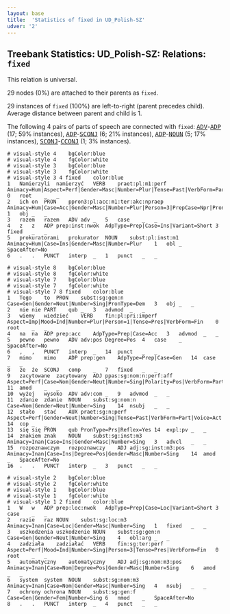 ```yaml
---
layout: base
title:  'Statistics of fixed in UD_Polish-SZ'
udver: '2'
---
```


## Treebank Statistics: UD_Polish-SZ: Relations: `fixed`

This relation is universal.

29 nodes (0%) are attached to their parents as `fixed`.

29 instances of `fixed` (100%) are left-to-right (parent precedes child).
Average distance between parent and child is 1.

The following 4 pairs of parts of speech are connected with `fixed`: <tt><a href="pl_sz-pos-ADV.html">ADV</a></tt>-<tt><a href="pl_sz-pos-ADP.html">ADP</a></tt> (17; 59% instances), <tt><a href="pl_sz-pos-ADP.html">ADP</a></tt>-<tt><a href="pl_sz-pos-SCONJ.html">SCONJ</a></tt> (6; 21% instances), <tt><a href="pl_sz-pos-ADP.html">ADP</a></tt>-<tt><a href="pl_sz-pos-NOUN.html">NOUN</a></tt> (5; 17% instances), <tt><a href="pl_sz-pos-SCONJ.html">SCONJ</a></tt>-<tt><a href="pl_sz-pos-CCONJ.html">CCONJ</a></tt> (1; 3% instances).


~~~ conllu
# visual-style 4	bgColor:blue
# visual-style 4	fgColor:white
# visual-style 3	bgColor:blue
# visual-style 3	fgColor:white
# visual-style 3 4 fixed	color:blue
1	Namierzyli	namierzyć	VERB	praet:pl:m1:perf	Animacy=Hum|Aspect=Perf|Gender=Masc|Number=Plur|Tense=Past|VerbForm=Part|Voice=Act	0	root	_	_
2	ich	on	PRON	ppron3:pl:acc:m1:ter:akc:npraep	Animacy=Hum|Case=Acc|Gender=Masc|Number=Plur|Person=3|PrepCase=Npr|PronType=Prs|Variant=Long	1	obj	_	_
3	razem	razem	ADV	adv	_	5	case	_	_
4	z	z	ADP	prep:inst:nwok	AdpType=Prep|Case=Ins|Variant=Short	3	fixed	_	_
5	prokuratorami	prokurator	NOUN	subst:pl:inst:m1	Animacy=Hum|Case=Ins|Gender=Masc|Number=Plur	1	obl	_	SpaceAfter=No
6	.	.	PUNCT	interp	_	1	punct	_	_

~~~


~~~ conllu
# visual-style 8	bgColor:blue
# visual-style 8	fgColor:white
# visual-style 7	bgColor:blue
# visual-style 7	fgColor:white
# visual-style 7 8 fixed	color:blue
1	Tego	to	PRON	subst:sg:gen:n	Case=Gen|Gender=Neut|Number=Sing|PronType=Dem	3	obj	_	_
2	nie	nie	PART	qub	_	3	advmod	_	_
3	wiemy	wiedzieć	VERB	fin:pl:pri:imperf	Aspect=Imp|Mood=Ind|Number=Plur|Person=1|Tense=Pres|VerbForm=Fin	0	root	_	_
4	na	na	ADP	prep:acc	AdpType=Prep|Case=Acc	3	advmod	_	_
5	pewno	pewno	ADV	adv:pos	Degree=Pos	4	case	_	SpaceAfter=No
6	,	,	PUNCT	interp	_	14	punct	_	_
7	mimo	mimo	ADP	prep:gen	AdpType=Prep|Case=Gen	14	case	_	_
8	że	że	SCONJ	comp	_	7	fixed	_	_
9	zacytowane	zacytowany	ADJ	ppas:sg:nom:n:perf:aff	Aspect=Perf|Case=Nom|Gender=Neut|Number=Sing|Polarity=Pos|VerbForm=Part|Voice=Pass	11	amod	_	_
10	wyżej	wysoko	ADV	adv:com	_	9	advmod	_	_
11	zdanie	zdanie	NOUN	subst:sg:nom:n	Case=Nom|Gender=Neut|Number=Sing	14	nsubj	_	_
12	stało	stać	AUX	praet:sg:n:perf	Aspect=Perf|Gender=Neut|Number=Sing|Tense=Past|VerbForm=Part|Voice=Act	14	cop	_	_
13	się	się	PRON	qub	PronType=Prs|Reflex=Yes	14	expl:pv	_	_
14	znakiem	znak	NOUN	subst:sg:inst:m3	Animacy=Inan|Case=Ins|Gender=Masc|Number=Sing	3	advcl	_	_
15	rozpoznawczym	rozpoznawczy	ADJ	adj:sg:inst:m3:pos	Animacy=Inan|Case=Ins|Degree=Pos|Gender=Masc|Number=Sing	14	amod	_	SpaceAfter=No
16	.	.	PUNCT	interp	_	3	punct	_	_

~~~


~~~ conllu
# visual-style 2	bgColor:blue
# visual-style 2	fgColor:white
# visual-style 1	bgColor:blue
# visual-style 1	fgColor:white
# visual-style 1 2 fixed	color:blue
1	W	w	ADP	prep:loc:nwok	AdpType=Prep|Case=Loc|Variant=Short	3	case	_	_
2	razie	raz	NOUN	subst:sg:loc:m3	Animacy=Inan|Case=Loc|Gender=Masc|Number=Sing	1	fixed	_	_
3	uszkodzenia	uszkodzenie	NOUN	subst:sg:gen:n	Case=Gen|Gender=Neut|Number=Sing	4	obl:arg	_	_
4	zadziała	zadziałać	VERB	fin:sg:ter:perf	Aspect=Perf|Mood=Ind|Number=Sing|Person=3|Tense=Pres|VerbForm=Fin	0	root	_	_
5	automatyczny	automatyczny	ADJ	adj:sg:nom:m3:pos	Animacy=Inan|Case=Nom|Degree=Pos|Gender=Masc|Number=Sing	6	amod	_	_
6	system	system	NOUN	subst:sg:nom:m3	Animacy=Inan|Case=Nom|Gender=Masc|Number=Sing	4	nsubj	_	_
7	ochrony	ochrona	NOUN	subst:sg:gen:f	Case=Gen|Gender=Fem|Number=Sing	6	nmod	_	SpaceAfter=No
8	.	.	PUNCT	interp	_	4	punct	_	_

~~~


